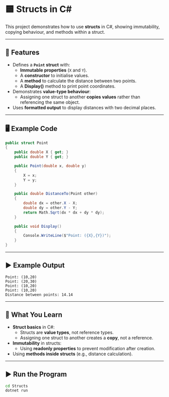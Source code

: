 # 🟦 Structs in C#

This project demonstrates how to use **structs** in C#, showing immutability, copying behaviour, and methods within a struct.

---

## 📖 Features
- Defines a **`Point` struct** with:
  - **Immutable properties** (`X` and `Y`).
  - A **constructor** to initialise values.
  - A **method** to calculate the distance between two points.
  - A **Display()** method to print point coordinates.
- Demonstrates **value-type behaviour**:
  - Assigning one struct to another **copies values** rather than referencing the same object.
- Uses **formatted output** to display distances with two decimal places.

---

## 🖥️ Example Code

```csharp
public struct Point
{
    public double X { get; }
    public double Y { get; }

    public Point(double x, double y)
    {
        X = x;
        Y = y;
    }

    public double DistanceTo(Point other)
    {
        double dx = other.X - X;
        double dy = other.Y - Y;
        return Math.Sqrt(dx * dx + dy * dy);
    }

    public void Display()
    {
        Console.WriteLine($"Point: ({X},{Y})");
    }
}
```

---

## ▶️ Example Output

```
Point: (10,20)
Point: (20,30)
Point: (10,20)
Point: (10,20)
Distance between points: 14.14
```

---

## 🧠 What You Learn
- **Struct basics** in C#:
  - Structs are **value types**, not reference types.
  - Assigning one struct to another creates a **copy**, not a reference.
- **Immutability** in structs:
  - Using **readonly properties** to prevent modification after creation.
- Using **methods inside structs** (e.g., distance calculation).

---

## ▶️ Run the Program
```bash
cd Structs
dotnet run
```